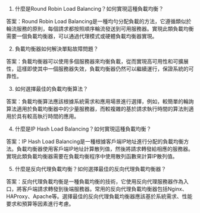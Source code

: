 1. 什麼是Round Robin Load Balancing？如何實現這種負載均衡？

答案：Round Robin Load Balancing是一種均勻分配負載的方法，它遵循類似於輪流服務的原則，每個請求都按照順序輪流發送到可用服務器。實現此類負載均衡需要一個負載均衡器，可以通過代理模式或硬體負載均衡器實現。

2. 負載均衡器如何解決單點故障問題？

答案：負載均衡器可以使用多個服務器來均衡負載，從而實現高可用性和可擴展性，這樣即使其中一個服務器失效，負載均衡器仍然可以繼續運行，保證系統的可靠性。

3. 如何選擇最佳的負載均衡算法？

答案：負載均衡算法應該根據系統需求和應用場景進行選擇，例如，較簡單的輪詢算法適用於負載均衡器中的少量服務器，而較複雜的基於請求執行時間的算法則適用於具有較高執行時間的應用。

4. 什麼是IP Hash Load Balancing？如何實現這種負載均衡？

答案：IP Hash Load Balancing是一種根據客戶端IP地址進行分配的負載均衡方法。負載均衡器使用客戶端IP地址計算散列值，然後將請求轉發給相應的服務器。實現此類負載均衡器需要在負載均衡程序中使用散列函數來計算IP散列值。

5. 什麼是反向代理負載均衡？如何選擇最佳的反向代理負載均衡器？

答案：反向代理負載均衡是一種負載均衡的技術，它使用反向代理服務器作為入口，將客戶端請求轉發到後端服務器。常用的反向代理負載均衡器包括Nginx、HAProxy、Apache等。選擇最佳的反向代理負載均衡器應該基於系統需求、性能要求和預算等因素進行考慮。